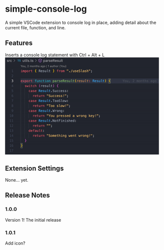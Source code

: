 # simple-console-log

A simple VSCode extension to console log in place, adding detail about the current file, function, and line.

## Features

Inserts a console log statement with Ctrl + Alt + L  
![pog](assets/simple-log.gif)

## Extension Settings

<!-- Include if your extension adds any VS Code settings through the `contributes.configuration` extension point.

For example:

This extension contributes the following settings:

- `myExtension.enable`: enable/disable this extension
- `myExtension.thing`: set to `blah` to do something -->

None... yet.

## Release Notes

### 1.0.0

Version 1! The initial release

### 1.0.1

Add icon?
